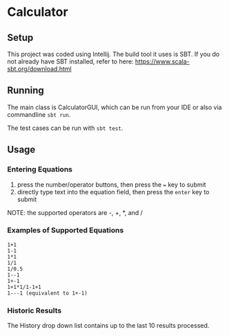 # Calculator

## Setup
This project was coded using Intellij. The build tool it uses is SBT. 
If you do not already have SBT installed, refer to here: https://www.scala-sbt.org/download.html

## Running
The main class is CalculatorGUI, which can be run from your IDE or also via commandline `sbt run`.

The test cases can be run with `sbt test`.

## Usage
### Entering Equations
1. press the number/operator buttons, then press the `=` key to submit
1. directly type text into the equation field, then press the `enter` key to submit

NOTE: the supported operators are -, +, *, and /

### Examples of Supported Equations
```
1+1
1-1
1*1
1/1
1/0.5
1--1
1+-1
1+1*1/1-1+1
1---1 (equivalent to 1+-1)
```
### Historic Results
The History drop down list contains up to the last 10 results processed.

